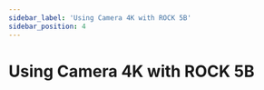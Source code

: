 ```yaml
---
sidebar_label: 'Using Camera 4K with ROCK 5B'
sidebar_position: 4
---
```


# Using Camera 4K with ROCK 5B